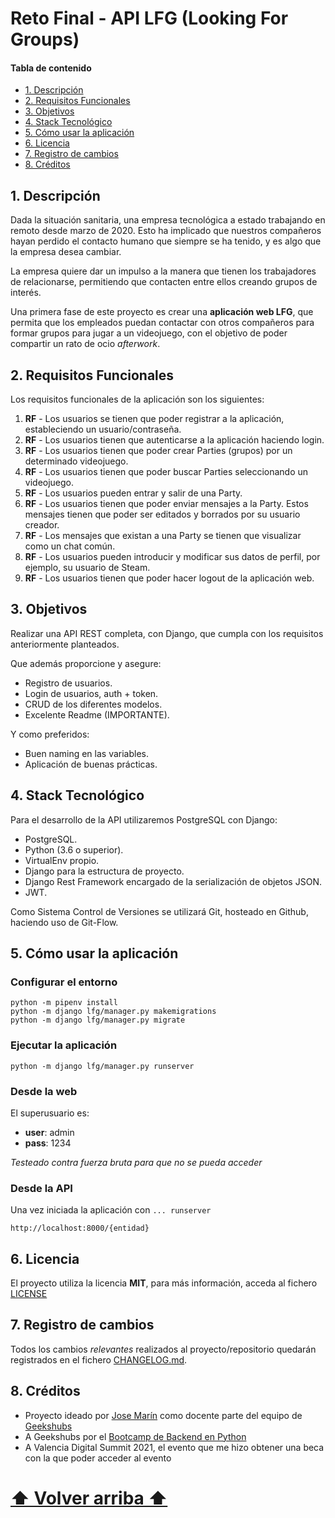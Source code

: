 # Reto Final - API LFG (Looking For Groups) #

#### Tabla de contenido

- [1. Descripción](#1-descripción)
- [2. Requisitos Funcionales](#2-requisitos-funcionales)
- [3. Objetivos](#3-objetivos)
- [4. Stack Tecnológico](#4-stack-tecnológico)
- [5. Cómo usar la aplicación](#5-cómo-usar-la-aplicación)
- [6. Licencia](#6-licencia)
- [7. Registro de cambios](#7-registro-de-cambios)
- [8. Créditos](#8-créditos)

## 1. Descripción

Dada la situación sanitaria, una empresa tecnológica a estado trabajando en remoto desde marzo de 2020. Esto ha implicado que nuestros compañeros hayan perdido el contacto humano que siempre se ha tenido, y es algo que la empresa desea cambiar.

La empresa quiere dar un impulso a la manera que tienen los trabajadores de relacionarse, permitiendo que contacten entre ellos creando grupos de interés.

Una primera fase de este proyecto es crear una **aplicación web LFG**, que permita que los empleados puedan contactar con otros compañeros para formar grupos para jugar a un videojuego, con el objetivo de poder compartir un rato de ocio _afterwork_.

## 2. Requisitos Funcionales

Los requisitos funcionales de la aplicación son los siguientes:

1. **RF** - Los usuarios se tienen que poder registrar a la aplicación, estableciendo un usuario/contraseña.
1. **RF** - Los usuarios tienen que autenticarse a la aplicación haciendo login.
1. **RF** - Los usuarios tienen que poder crear Parties (grupos) por un determinado videojuego.
1. **RF** - Los usuarios tienen que poder buscar Parties seleccionando un videojuego.
1. **RF** - Los usuarios pueden entrar y salir de una Party.
1. **RF** - Los usuarios tienen que poder enviar mensajes a la Party. Estos mensajes tienen que poder ser editados y borrados por su usuario creador.
1. **RF** - Los mensajes que existan a una Party se tienen que visualizar como un chat común.
1. **RF** - Los usuarios pueden introducir y modificar sus datos de perfil, por ejemplo, su usuario de Steam.
1. **RF** - Los usuarios tienen que poder hacer logout de la aplicación web.

## 3. Objetivos

Realizar una API REST completa, con Django, que cumpla con los requisitos anteriormente planteados.

Que además proporcione y asegure:

- Registro de usuarios.
- Login de usuarios, auth + token.
- CRUD de los diferentes modelos.
- Excelente Readme (IMPORTANTE).

Y como preferidos:

- Buen naming en las variables.
- Aplicación de buenas prácticas.

## 4. Stack Tecnológico

Para el desarrollo de la API utilizaremos PostgreSQL con Django:

- PostgreSQL.
- Python (3.6 o superior).
- VirtualEnv propio.
- Django para la estructura de proyecto.
- Django Rest Framework encargado de la serialización de objetos JSON.
- JWT.

Como Sistema Control de Versiones se utilizará Git, hosteado en Github, haciendo uso de Git-Flow.

## 5. Cómo usar la aplicación

### Configurar el entorno

```shell
python -m pipenv install
python -m django lfg/manager.py makemigrations
python -m django lfg/manager.py migrate
```

### Ejecutar la aplicación

```shell
python -m django lfg/manager.py runserver
```

### Desde la web

El superusuario es:

- **user**: admin
- **pass**: 1234

_Testeado contra fuerza bruta para que no se pueda acceder_

### Desde la API

Una vez iniciada la aplicación con `... runserver`

`http://localhost:8000/{entidad}`

## 6. Licencia

El proyecto utiliza la licencia **MIT**, para más información, acceda al fichero [LICENSE](LICENSE)

## 7. Registro de cambios

Todos los cambios _relevantes_ realizados al proyecto/repositorio quedarán registrados en el fichero [CHANGELOG.md](CHANGELOG.md).

## 8. Créditos

- Proyecto ideado por [Jose Marín](https://es.linkedin.com/in/jos%C3%A9-mar%C3%ADn-20013460) como docente parte del equipo de [Geekshubs](https://www.geekshubsacademy.com)
- A Geekshubs por el [Bootcamp de Backend en Python](https://bootcamp.geekshubsacademy.com/online/backend-python/)
- A Valencia Digital Summit 2021, el evento que me hizo obtener una beca con la que poder acceder al evento

# [⬆ Volver arriba ⬆](#reto-final---api-lfg-looking-for-groups)